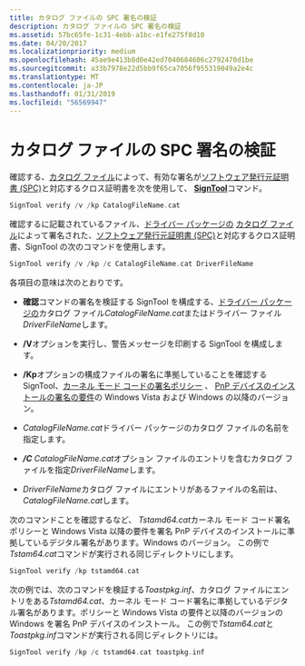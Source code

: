 ```yaml
---
title: カタログ ファイルの SPC 署名の検証
description: カタログ ファイルの SPC 署名の検証
ms.assetid: 57bc65fe-1c31-4ebb-a1bc-e1fe275f8d10
ms.date: 04/20/2017
ms.localizationpriority: medium
ms.openlocfilehash: 45ae9e413b8d0e42ed7040684606c2792470d1be
ms.sourcegitcommit: a33b7978e22d5bb9f65ca7056f955319049a2e4c
ms.translationtype: MT
ms.contentlocale: ja-JP
ms.lasthandoff: 01/31/2019
ms.locfileid: "56569947"
---
```

# <a name="verifying-the-spc-signature-of-a-catalog-file"></a>カタログ ファイルの SPC 署名の検証


確認する、[カタログ ファイル](catalog-files.md)によって、有効な署名が[ソフトウェア発行元証明書 (SPC)](software-publisher-certificate.md)と対応するクロス証明書を次を使用して、 [ **SignTool**](https://msdn.microsoft.com/library/windows/hardware/ff551778)コマンド。

```cpp
SignTool verify /v /kp CatalogFileName.cat 
```

確認するに記載されているファイル、[ドライバー パッケージの](driver-packages.md) [カタログ ファイル](catalog-files.md)によって署名された、[ソフトウェア発行元証明書 (SPC)](software-publisher-certificate.md)と対応するクロス証明書、SignTool の次のコマンドを使用します。

```cpp
SignTool verify /v /kp /c CatalogFileName.cat DriverFileName
```

各項目の意味は次のとおりです。

-   **確認**コマンドの署名を検証する SignTool を構成する、[ドライバー パッケージの](driver-packages.md)カタログ ファイル*CatalogFileName.cat*またはドライバー ファイル*DriverFileName*します。

-   **/V**オプションを実行し、警告メッセージを印刷する SignTool を構成します。

-   **/Kp**オプションの構成ファイルの署名に準拠していることを確認する SignTool、[カーネル モード コードの署名ポリシー](kernel-mode-code-signing-policy--windows-vista-and-later-.md) 、 [PnP デバイスのインストールの署名の要件](pnp-device-installation-signing-requirements--windows-vista-and-later-.md)の Windows Vista および Windows の以降のバージョン。

-   *CatalogFileName.cat*ドライバー パッケージのカタログ ファイルの名前を指定します。

-   ***/C*** *CatalogFileName.cat*オプション ファイルのエントリを含むカタログ ファイルを指定*DriverFileName*します。

-   *DriverFileName*カタログ ファイルにエントリがあるファイルの名前は、 *CatalogFileName.cat*します。

次のコマンドことを確認するなど、 *Tstamd64.cat*カーネル モード コード署名ポリシーと Windows Vista 以降の要件を署名 PnP デバイスのインストールに準拠しているデジタル署名があります。Windows のバージョン。 この例で*Tstam64.cat*コマンドが実行される同じディレクトリにします。

```cpp
SignTool verify /kp tstamd64.cat
```

次の例では、次のコマンドを検証する*Toastpkg.inf*、カタログ ファイルにエントリをある*Tstamd64.cat*、カーネル モード コード署名に準拠しているデジタル署名があります。ポリシーと Windows Vista の要件と以降のバージョンの Windows を署名 PnP デバイスのインストール。 この例で*Tstam64.cat*と*Toastpkg.inf*コマンドが実行される同じディレクトリには。

```cpp
SignTool verify /kp /c tstamd64.cat toastpkg.inf
```

 

 





